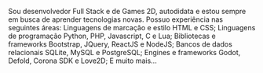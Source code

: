 Sou desenvolvedor Full Stack e de Games 2D, autodidata e estou sempre em busca de aprender tecnologias novas.
Possuo experiência nas seguintes áreas:
Linguagens de marcação e estilo HTML e CSS;
Linguagens de programação Python, PHP, Javascript, C e Lua;
Bibliotecas e frameworks Bootstrap, JQuery, ReactJS e NodeJS;
Bancos de dados relacionais SQLite, MySQL e PostgreSQL;
Engines e frameworks Godot, Defold, Corona SDK e Love2D;
E muito mais...
